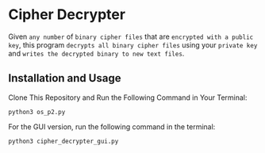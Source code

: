 # Cipher Decrypter

Given `any number` of `binary cipher files` that are `encrypted with a public key`, this program `decrypts all binary cipher files` using your `private key` and `writes the decrypted binary to new text files`.

## Installation and Usage
Clone This Repository and Run the Following Command in Your Terminal:
```
python3 os_p2.py
```

For the GUI version, run the following command in the terminal:
```
python3 cipher_decrypter_gui.py
```